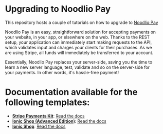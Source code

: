 # Upgrading to Noodlio Pay 

This repository hosts a couple of tutorials on how to upgrade to [Noodlio Pay](https://market.mashape.com/noodlio/noodlio-pay-smooth-payments-with-stripe)

Noodlio Pay is an easy, straightforward solution for accepting payments on your website, in your app, or elsewhere on the web. Thanks to the REST setup, your application can immediately start making requests to the API, which validates input and charges your clients for their purchases. As we are using Stripe, all funds will immediately be transferred to your account.

Essentially, Noodlio Pay replaces your server-side, saving you the time to learn a new server language, test, validate and so on the server-side for your payments. In other words, it's hassle-free payment!

# Documentation available for the following templates:

- [**Stripe Payments Kit**](https://www.noodl.io/market/product/P201604181926406/noodlio-pay-smooth-payments-with-stripe-accept-payments-without-a-server-side-setup): [Read the docs](stripe-charge.md)
- [**Ionic Shop (Advanced Edition)**](https://www.noodl.io/market/product/P201602271203444/ionic-shop-advanced-edition-full-ecommerce-app-w-stripe-payments-and-admin): [Read the docs](ionic-shop-advanced-edition.md)
- [**Ionic Shop**](https://www.noodl.io/market/product/P201512161327199/ionic-stripe-shop-full-ecommerce-app-w-stripe-payments-and-admin): [Read the docs](ionic-shop.md)
